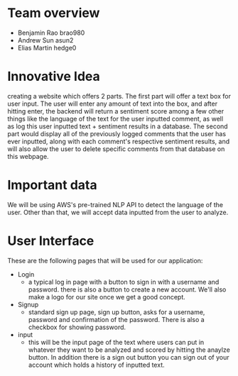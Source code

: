 # Team overview
* Benjamin Rao brao980
* Andrew Sun asun2
* Elias Martin hedge0 

# Innovative Idea 
creating a website which offers 2 parts. The first part will offer a text box for user input. The user will enter any amount of text into the box, and after hitting enter, the backend will return a sentiment score among a few other things like the language of the text for the user inputted comment, as well as log this user inputted text + sentiment results in a database. The second part would display all of the previously logged comments that the user has ever inputted, along with each comment's respective sentiment results, and will also allow the user to delete specific comments from that database on this webpage. 

# Important data
We will be using AWS's pre-trained NLP API to detect the language of the user. Other than that, we will accept data inputted from the user to analyze.

# User Interface 
These are the following pages that will be used for our application:
* Login
    * a typical log in page with a button to sign in with a username and password. there is also a button to create a new account. We'll also make a logo for our site once we get a good concept. 
* Signup
    * standard sign up page, sign up button, asks for a username, password and confirmation of the password. There is also a checkbox for showing password. 
* input 
    * this will be the input page of the text where users can put in whatever they want to be analyzed and scored by hitting the anaylze button. In addition there is a sign out button you can sign out of your account which holds a history of inputted text.

